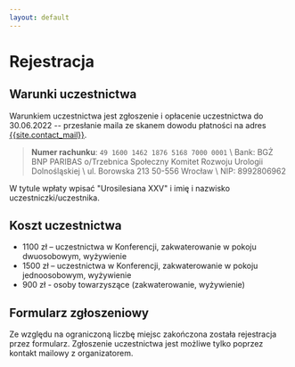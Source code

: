```yaml
---
layout: default
---
```

Rejestracja
===

Warunki uczestnictwa
---
Warunkiem uczestnictwa jest zgłoszenie i opłacenie uczestnictwa do 30.06.2022 -- przesłanie maila ze
skanem dowodu płatności na adres [{{site.contact_mail}}](mailto:{{site.contact_mail}}).

> **Numer rachunku**: `49 1600 1462 1876 5168 7000 0001` \\
> Bank: BGŻ BNP PARIBAS o/Trzebnica
> Społeczny Komitet Rozwoju Urologii Dolnośląskiej \\
> ul. Borowska 213 50-556 Wrocław \\
> NIP: 8992806962

W tytule wpłaty wpisać "Urosilesiana XXV" i imię i nazwisko uczestniczki/uczestnika.
			
Koszt uczestnictwa
---
* 1100 zł – uczestnictwa w Konferencji, zakwaterowanie w pokoju dwuosobowym, wyżywienie
* 1500 zł – uczestnictwa w Konferencji, zakwaterowanie w pokoju jednoosobowym, wyżywienie
* 900 zł - osoby towarzyszące (zakwaterowanie, wyżywienie)

Formularz zgłoszeniowy
---
Ze względu na ograniczoną liczbę miejsc zakończona została rejestracja przez formularz. Zgłoszenie uczestnictwa jest możliwe tylko poprzez kontakt mailowy z organizatorem.
